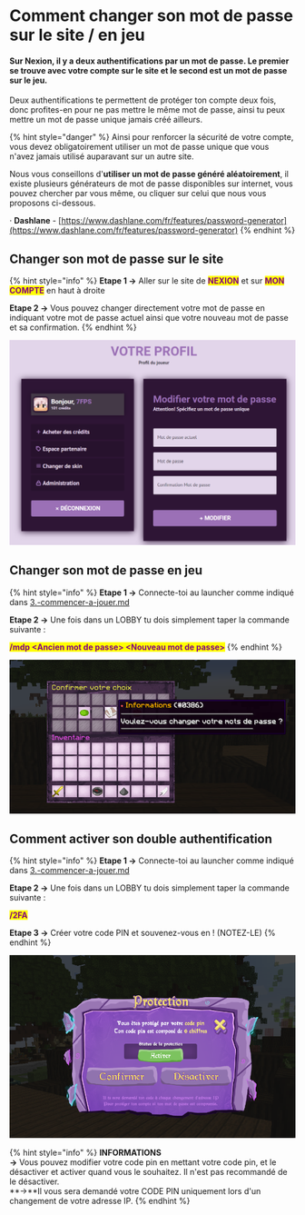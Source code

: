 # Comment changer son mot de passe sur le site / en jeu

#### Sur Nexion, il y a deux authentifications par un mot de passe. Le premier se trouve avec votre compte sur le site et le second est un mot de passe sur le jeu.

Deux authentifications te permettent de protéger ton compte deux fois, donc profites-en pour ne pas mettre le même mot de passe, ainsi tu peux mettre un mot de passe unique jamais créé ailleurs.

{% hint style="danger" %}
Ainsi pour renforcer la sécurité de votre compte, vous devez obligatoirement utiliser un mot de passe unique que vous n'avez jamais utilisé auparavant sur un autre site.&#x20;

Nous vous conseillons d'**utiliser un mot de passe généré aléatoirement**, il existe plusieurs générateurs de mot de passe disponibles sur internet, vous pouvez chercher par vous même, ou cliquer sur celui que nous vous proposons ci-dessous.

· **Dashlane** - [https://www.dashlane.com/fr/features/password-generator](https://www.dashlane.com/fr/features/password-generator)
{% endhint %}

## Changer son mot de passe sur le site

{% hint style="info" %}
**Etape 1 ->** Aller sur le site de <mark style="color:purple;">**NEXION**</mark> et sur <mark style="color:purple;">**MON COMPTE**</mark> en haut à droite

**Etape 2 ->** Vous pouvez changer directement votre mot de passe en indiquant votre mot de passe actuel ainsi que votre nouveau mot de passe et sa confirmation.
{% endhint %}

![Profil permettant de changer ton mot de passe sur le site.](<../../.gitbook/assets/image (23).png>)

## Changer son mot de passe en jeu

{% hint style="info" %}
**Etape 1 ->** Connecte-toi au launcher comme indiqué dans [3.-commencer-a-jouer.md](../../welcome/installer-et-jouer/3.-commencer-a-jouer.md "mention")

**Etape 2 ->** Une fois dans un LOBBY tu dois simplement taper la commande suivante :&#x20;

<mark style="color:purple;">**/mdp \<Ancien mot de passe> \<Nouveau mot de passe>**</mark>
{% endhint %}

![Interface permettant de confirmer le changement de mot de passe en jeu.](<../../.gitbook/assets/image (48).png>)

## Comment activer son double authentification

{% hint style="info" %}
**Etape 1 ->** Connecte-toi au launcher comme indiqué dans [3.-commencer-a-jouer.md](../../welcome/installer-et-jouer/3.-commencer-a-jouer.md "mention")

**Etape 2 ->** Une fois dans un LOBBY tu dois simplement taper la commande suivante :&#x20;

<mark style="color:purple;">**/2FA**</mark>&#x20;

**Etape 3 ->** Créer votre code PIN et souvenez-vous en ! (NOTEZ-LE)
{% endhint %}

![Interface permettant de configurer sa double authentification ](../../.gitbook/assets/21a2c17cbfcb1d2b705b91c702f355f9.png)

{% hint style="info" %}
**INFORMATIONS** \
**->** Vous pouvez modifier votre code pin en mettant votre code pin, et le désactiver et activer quand vous le souhaitez. Il n'est pas recommandé de le désactiver.\
&#x20;**->**Il vous sera demandé votre CODE PIN uniquement lors d'un changement de votre adresse IP.
{% endhint %}

